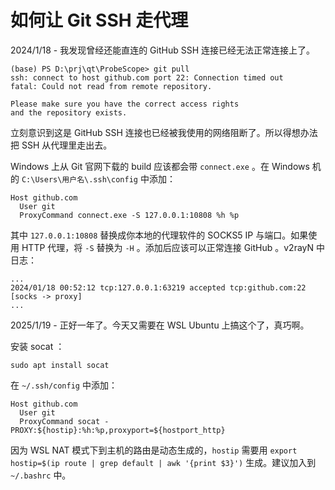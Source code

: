# 如何让 Git SSH 走代理

2024/1/18 - 我发现曾经还能直连的 GitHub SSH 连接已经无法正常连接上了。

```
(base) PS D:\prj\qt\ProbeScope> git pull
ssh: connect to host github.com port 22: Connection timed out
fatal: Could not read from remote repository.

Please make sure you have the correct access rights
and the repository exists.
```

立刻意识到这是 GitHub SSH 连接也已经被我使用的网络阻断了。所以得想办法把 SSH 从代理里走出去。

Windows 上从 Git 官网下载的 build 应该都会带 `connect.exe` 。在 Windows 机的 `C:\Users\用户名\.ssh\config` 中添加：

```
Host github.com
  User git
  ProxyCommand connect.exe -S 127.0.0.1:10808 %h %p
```

其中 `127.0.0.1:10808` 替换成你本地的代理软件的 SOCKS5 IP 与端口。如果使用 HTTP 代理，将 `-S` 替换为 `-H` 。添加后应该可以正常连接 GitHub 。v2rayN 中日志：

```
...
2024/01/18 00:52:12 tcp:127.0.0.1:63219 accepted tcp:github.com:22 [socks -> proxy]
...
```

2025/1/19 - 正好一年了。今天又需要在 WSL Ubuntu 上搞这个了，真巧啊。

安装 socat ：

```
sudo apt install socat
```

在 `~/.ssh/config` 中添加：

```
Host github.com
  User git
  ProxyCommand socat - PROXY:${hostip}:%h:%p,proxyport=${hostport_http}
```

因为 WSL NAT 模式下到主机的路由是动态生成的，`hostip` 需要用 `export hostip=$(ip route | grep default | awk '{print $3}')` 生成。建议加入到 `~/.bashrc` 中。
